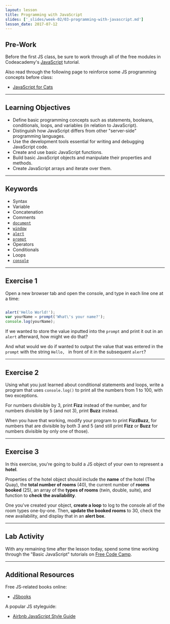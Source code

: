 ```yaml
---
layout: lesson
title: Programming with JavaScript
slides: ['_slides/week-02/03-programming-with-javascript.md']
lesson_date: 2017-07-12
---
```


## Pre-Work

Before the first JS class, be sure to work through all of the free modules in Codeacademy's [JavaScript](https://www.codecademy.com/learn/learn-javascript) tutorial.

Also read through the following page to reinforce some JS programming concepts before class:

- [JavaScript for Cats](http://jsforcats.com/)

---

## Learning Objectives

- Define basic programming concepts such as statements, booleans, conditionals, loops, and variables (in relation to JavaScript).
- Distinguish how JavaScript differs from other "server-side" programming languages.
- Use the development tools essential for writing and debugging JavaScript code.
- Create and use basic JavaScript functions.
- Build basic JavaScript objects and manipulate their properties and methods.
- Create JavaScript arrays and iterate over them.

---

## Keywords

- Syntax
- Variable
- Concatenation
- Comments
- [`document`](https://developer.mozilla.org/en-US/docs/Web/API/document)
- [`window`](https://developer.mozilla.org/en-US/docs/Web/API/Window)
- [`alert`](https://developer.mozilla.org/en-US/docs/Web/API/Window/alert)
- [`prompt`](https://developer.mozilla.org/en-US/docs/Web/API/Window/prompt)
- Operators
- Conditionals
- Loops
- [`console`](https://developer.mozilla.org/en-US/docs/Tools/Web_Console)

---

## Exercise 1

Open a new browser tab and open the console, and type in each line one at a time:

```js

alert('Hello World!');
var yourName = prompt('What\'s your name?');
console.log(yourName);

```

If we wanted to store the value inputted into the `prompt` and print it out in an `alert` afterward, how might we do that?

And what would we do if wanted to output the value that was entered in the `prompt` with the string `Hello, ` in front of it in the subsequent `alert`?

---

## Exercise 2

Using what you just learned about conditional statements and loops, write a program that uses `console.log()` to print all the numbers from 1 to 100, with two exceptions.

For numbers divisible by 3, print **Fizz** instead of the number, and for numbers divisible by 5 (and not 3), print **Buzz** instead.

When you have that working, modify your program to print **FizzBuzz**, for numbers that are divisible by both 3 and 5 (and still print **Fizz** or **Buzz** for numbers divisible by only one of those).

---

## Exercise 3

In this exercise, you're going to build a JS object of your own to represent a **hotel**.

Properties of the hotel object should include the **name** of the hotel (The Quay), the **total number of rooms** (40), the current number of **rooms booked** (25), an array of the **types of rooms** (twin, double, suite), and function to **check the availability**.

One you've created your object, **create a loop** to log to the console all of the room types one-by-one. Then, **update the booked rooms** to 30, check the new availability, and display that in an **alert box**.

---

## Lab Activity

With any remaining time after the lesson today, spend some time working through the "Basic JavaScript" tutorials on [Free Code Camp](http://www.freecodecamp.com/map).

---

## Additional Resources

Free JS-related books online:

- [JSbooks](http://jsbooks.revolunet.com/)

A popular JS styleguide:

- [Airbnb JavaScript Style Guide](https://github.com/airbnb/javascript)
